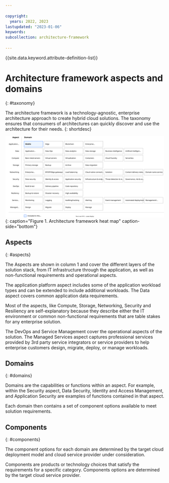 ```yaml
---

copyright:
  years: 2022, 2023
lastupdated: "2023-01-06"
keywords: 
subcollection: architecture-framework

---
```


{{site.data.keyword.attribute-definition-list}}


# Architecture framework aspects and domains
{: #taxonomy}

The architecture framework is a technology-agnostic, enterprise architecture approach to create hybrid cloud solutions. The taxonomy ensures that consumers of architectures can quickly discover and use the architecture for their needs.
{: shortdesc} 

![Architecture framework heat map](images/heatmap.svg){: caption="Figure 1. Architecture framework heat map" caption-side="bottom"}

## Aspects
{: #aspects}

The Aspects are shown in column 1 and cover the different layers of the solution stack, from IT infrastructure through the application, as well as non-functional requirements and operational aspects.

The application platform aspect includes some of the application workload types and can be extended to include additional workloads. The Data aspect covers common application data requirements.

Most of the aspects, like Compute, Storage, Networking, Security and Resiliency are self-explanatory because they describe either the IT environment or common non-functional requirements that are table stakes for any enterprise solution.

The DevOps and Service Management cover the operational aspects of the solution. The Managed Services aspect captures professional services provided by 3rd party service integrators or service providers to help enterprise customers design, migrate, deploy, or manage workloads.

## Domains
{: #domains}

Domains are the capabilities or functions within an aspect. For example, within the Security aspect, Data Security, Identity and Access Management, and Application Security are examples of functions contained in that aspect.

Each domain then contains a set of component options available to meet solution requirements.

## Components
{: #components}

The component options for each domain are determined by the target cloud deployment model and cloud service provider under consideration.

Components are products or technology choices that satisfy the requirements for a specific category. Components options are determined by the target cloud service provider.
